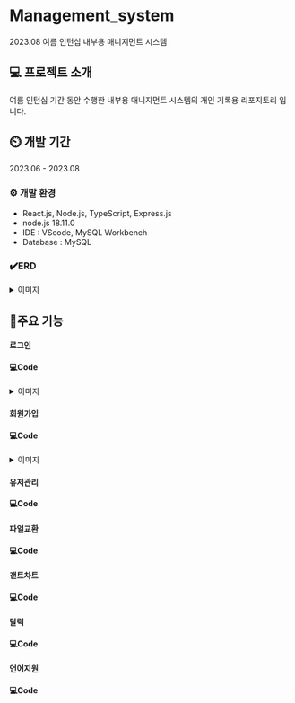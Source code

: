 # Management_system
2023.08 여름 인턴십 내부용 매니지먼트 시스템

## 💻 프로젝트 소개
여름 인턴십 기간 동안 수행한 내부용 매니지먼트 시스템의 개인 기록용 리포지토리 입니다.

## ⏲️ 개발 기간
2023.06 - 2023.08

### ⚙️ 개발 환경
<ul>
  <li>React.js, Node.js, TypeScript, Express.js</li>
  <li>node.js 18.11.0</li>
  <li>IDE : VScode, MySQL Workbench</li>
  <li>Database : MySQL</li>
</ul>

### ✔️ERD
<details>
<summary>이미지</summary>

![ERD](https://github.com/MinjoonHK/Management_system/assets/108560916/951ecf1d-37ce-489d-9fe7-cba417f3f132)
</details>

## 📌주요 기능
#### 로그인
#### 💻Code
<details>
<summary>이미지</summary>

![Login](https://github.com/MinjoonHK/Management_system/assets/108560916/8752b515-cdc1-45cb-b5e6-71dbd2c3dd8d)
</details>

#### 회원가입
#### 💻Code
<details>
##### <summary>이미지</summary>

![SignUP](https://github.com/MinjoonHK/Management_system/assets/108560916/a044d103-aac4-42d3-a7ec-93c6984ab428)
</details>

#### 유저관리
#### 💻Code

#### 파일교환
#### 💻Code

#### 갠트차트
#### 💻Code

#### 달력
#### 💻Code

#### 언어지원
#### 💻Code





